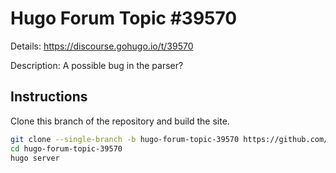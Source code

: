# Hugo Forum Topic #39570

Details: <https://discourse.gohugo.io/t/39570>

Description: A possible bug in the parser?

## Instructions

Clone this branch of the repository and build the site.

```bash
git clone --single-branch -b hugo-forum-topic-39570 https://github.com/jmooring/hugo-testing hugo-forum-topic-39570
cd hugo-forum-topic-39570
hugo server
```
